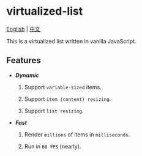 # virtualized-list

[English](README.md) | [中文](README.zh-CN.md)

This is a virtualized list written in vanilla JavaScript.

## Features

- ***Dynamic***

    1. Support `variable-sized` items.

    1. Support `item (content) resizing`.

    1. Support `list resizing`.

- ***Fast***

    1. Render `millions` of items in `milliseconds`.

    1. Run in `60 FPS` (nearly).
